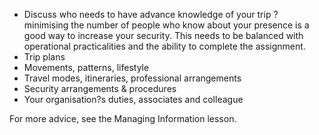 [Title]: # (Need to Know)
[Difficulty]: # (Beginner)
[Order]: # (6)

*   Discuss who needs to have advance knowledge of your trip ? minimising the number of people who know about your presence is a good way to increase your security. This needs to be balanced with operational practicalities and the ability to complete the assignment.
*   Trip plans
*   Movements, patterns, lifestyle
*   Travel modes, itineraries, professional arrangements
*   Security arrangements & procedures
*   Your organisation?s duties, associates and colleague

For more advice, see the Managing Information lesson.

